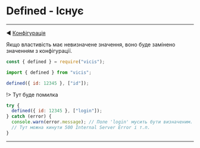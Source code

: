 # Defined - Існує

---

◀ [Конфігурація](/ua/configuration.md)

Якщо властивість має невизначене значення, воно буде замінено значенням з конфігурації.

```js
const { defined } = require("vicis");
```

```js
import { defined } from "vicis";
```

```js
defined({ id: 12345 }, ["id"]);
```

!> Тут буде помилка

```js
try {
  defined({ id: 12345 }, ["login"]);
} catch (error) {
  console.warn(error.message); // Поле 'login' мусить бути визначеним.
  // Тут можна кинути 500 Internal Server Error і т.п.
}
```

---

